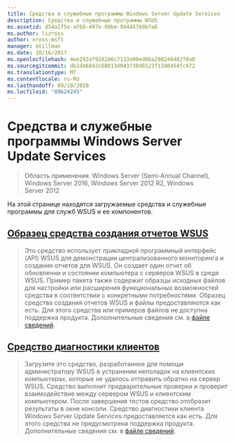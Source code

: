 ```yaml
---
title: Средства и служебные программы Windows Server Update Services
description: Средства и служебные программы WSUS
ms.assetid: d54a1f5e-af68-497e-99be-94445769b7a6
ms.author: lizross
author: eross-msft
manager: mtillman
ms.date: 10/16/2017
ms.openlocfilehash: 4ee292af928286c7133a90ed0ba298246482f8a8
ms.sourcegitcommit: db2d46842c68813d043738d6523f13d8454fc972
ms.translationtype: MT
ms.contentlocale: ru-RU
ms.lasthandoff: 09/10/2020
ms.locfileid: "89624245"
---
```

# <a name="windows-server-update-services-tools-and-utilities"></a>Средства и служебные программы Windows Server Update Services

>Область применения. Windows Server (Semi-Annual Channel), Windows Server 2016, Windows Server 2012 R2, Windows Server 2012

 На этой странице находятся загружаемые средства и служебные программы для служб WSUS и ее компонентов.

 ## <a name="wsus-reporting-rollup-sample-tool"></a>[Образец средства создания отчетов WSUS](https://download.microsoft.com/download/3/3/9/339ac5ee-ae9a-44a4-b09c-483736294433/WSUSRollupSample.EXE)

 > Это средство использует прикладной программный интерфейс (API) WSUS для демонстрации централизованного мониторинга и создания отчетов для WSUS. Он создает один отчет об обновлении и состоянии компьютера с серверов WSUS в среде WSUS. Пример пакета также содержит образцы исходных файлов для настройки или расширения функциональных возможностей средства в соответствии с конкретными потребностями. Образец средства создания отчетов WSUS и файлы предоставляются как есть. Для этого средства или примеров файлов не доступна поддержка продукта. Дополнительные сведения см. в [файле сведений](https://download.microsoft.com/download/8/1/a/81a41962-cff5-4396-a567-0d2f87d8f67a/Readme.htm).

## <a name="client-diagnostics-tool"></a>[Средство диагностики клиентов](https://download.microsoft.com/download/9/7/6/976d1084-d2fd-45a1-8c27-a467c768d8ef/WSUS%20Client%20Diagnostic%20Tool.EXE)

 > Загрузите это средство, разработанное для помощи администратору WSUS в устранении неполадок на клиентских компьютерах, которые не удалось отправить обратно на сервер WSUS. Средство выполнит предварительные проверки и проверит взаимодействие между сервером WSUS и клиентским компьютером. После завершения тестов средство отобразит результаты в окне консоли. Средство диагностики клиента Windows Server Update Services предоставляется как есть. Для этого средства не предусмотрена поддержка продукта. Дополнительные сведения см. в [файле сведений](https://download.microsoft.com/download/e/4/b/e4bc4153-be1f-460f-800e-69c6a1857d68/readme.htm).


